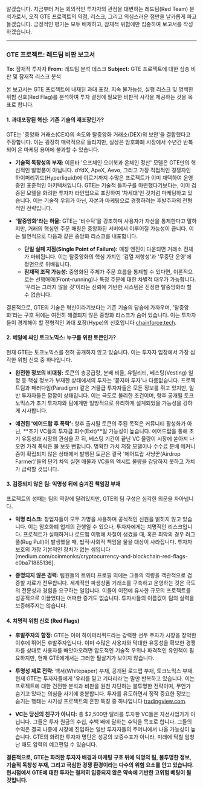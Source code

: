 알겠습니다. 지금부터 저는 회의적인 투자자의 관점을 대변하는 레드팀(Red Team) 분석가로서, 오직 GTE 프로젝트의 약점, 리스크, 그리고 의심스러운 점만을 날카롭게 파고들겠습니다. 긍정적인 평가는 모두 배제하고, 잠재적 위험에만 집중하여 보고서를 작성하겠습니다.

---

### **GTE 프로젝트: 레드팀 비판 보고서**

**To:** 잠재적 투자자
**From:** 레드팀 분석 데스크
**Subject:** GTE 프로젝트에 대한 심층 비판 및 잠재적 리스크 분석

본 보고서는 GTE 프로젝트에 내재된 과대 포장, 지속 불가능성, 실행 리스크 및 명백한 위험 신호(Red Flag)를 분석하여 투자 결정에 필요한 비판적 시각을 제공하는 것을 목표로 합니다.

#### **1. 과대포장된 혁신: 기존 기술의 재포장인가?**

GTE는 '중앙화 거래소(CEX)의 속도와 탈중앙화 거래소(DEX)의 보안'을 결합했다고 주장합니다. 이는 굉장히 매력적으로 들리지만, 실상은 암호화폐 시장에서 수년간 반복되어 온 마케팅 용어에 불과할 수 있습니다.

*   **기술적 독창성의 부재:** 이른바 '오프체인 오더북과 온체인 정산' 모델은 GTE만의 혁신적인 발명품이 아닙니다. dYdX, ApeX, Aevo, 그리고 가장 직접적인 경쟁자인 하이퍼리퀴드(Hyperliquid)에 이르기까지 수많은 프로젝트가 이미 채택하여 운영 중인 표준적인 아키텍처입니다. GTE는 기술적 돌파구를 마련했다기보다는, 이미 검증된 모델을 화려한 투자자 라인업으로 포장하여 '차세대'인 것처럼 마케팅하고 있습니다. 이는 기술적 우위가 아닌, 자본과 마케팅으로 경쟁하려는 후발주자의 전형적인 전략입니다.

*   **'탈중앙화'라는 허울:** GTE는 '비수탁'을 강조하며 사용자가 자산을 통제한다고 말하지만, 거래의 핵심인 주문 매칭은 중앙화된 서버에서 이루어질 가능성이 큽니다. 이는 필연적으로 다음과 같은 중앙화 리스크를 내포합니다.
    *   **단일 실패 지점(Single Point of Failure):** 매칭 엔진이 다운되면 거래소 전체가 마비됩니다. 이는 탈중앙화의 핵심 가치인 '검열 저항성'과 '무중단 운영'에 정면으로 위배됩니다.
    *   **잠재적 조작 가능성:** 중앙화된 주체가 주문 흐름을 통제할 수 있다면, 이론적으로는 선행매매(Front-running)나 특정 주문에 대한 차별적 대우가 가능합니다. '우리는 그러지 않을 것'이라는 신뢰에 기반한 시스템은 진정한 탈중앙화라 할 수 없습니다.

결론적으로, GTE의 기술은 혁신이라기보다는 기존 기술의 답습에 가까우며, '탈중앙화'라는 구호 뒤에는 여전히 해결되지 않은 중앙화 리스크가 숨어 있습니다. 이는 투자자들이 경계해야 할 전형적인 과대 포장(Hype)의 신호입니다 [chainforce.tech](https://chainforce.tech/learn-tokenomics/red-flags-in-tokenomics/).

#### **2. 베일에 싸인 토크노믹스: 누구를 위한 토큰인가?**

현재 GTE는 토크노믹스를 전혀 공개하지 않고 있습니다. 이는 투자자 입장에서 가장 심각한 위험 신호 중 하나입니다.

*   **완전한 정보의 비대칭:** 토큰의 총공급량, 분배 비율, 유틸리티, 베스팅(Vesting) 일정 등 핵심 정보가 부재한 상태에서의 투자는 '묻지마 투자'나 다름없습니다. 프로젝트팀과 패러다임(Paradigm) 같은 거물급 투자자들은 모든 정보를 쥐고 있지만, 일반 투자자들은 깜깜이 상태입니다. 이는 극도로 불리한 조건이며, 향후 공개될 토크노믹스가 초기 투자자와 팀에게만 일방적으로 유리하게 설계되었을 가능성을 강하게 시사합니다.

*   **예견된 '에어드랍 후 폭락':** 향후 출시될 토큰의 주된 목적은 커뮤니티 활성화가 아닌, **초기 VC들의 투자금 회수(Exit)**일 가능성이 높습니다. 에어드랍을 통해 초기 유동성과 시장의 관심을 끈 뒤, 베스팅 기간이 끝난 VC 물량이 시장에 쏟아져 나오면 가격 폭락은 불 보듯 뻔합니다. 명확한 가치 저장 모델이나 수수료 분배 메커니즘이 확립되지 않은 상태에서 발행된 토큰은 결국 '에어드랍 사냥꾼(Airdrop Farmer)'들의 단기 차익 실현 매물과 VC들의 엑시트 물량을 감당하지 못하고 가치가 급락할 것입니다.

#### **3. 검증되지 않은 팀: 익명성 뒤에 숨겨진 책임감 부재**

프로젝트의 성패는 팀의 역량에 달려있지만, GTE의 팀 구성은 심각한 의문을 자아냅니다.

*   **익명 리스크:** 창업자들이 모두 가명을 사용하며 공식적인 신원을 밝히지 않고 있습니다. 이는 암호화폐 업계의 관행일 수 있으나, 투자자에게는 치명적인 리스크입니다. 프로젝트가 실패하거나 로드맵 이행에 차질이 생겼을 때, 혹은 최악의 경우 러그풀(Rug Pull)이 발생했을 때, 법적·사회적 책임을 물을 대상이 사라집니다. 투자자 보호의 가장 기본적인 장치가 없는 셈입니다 [medium.com/coinmonks/cryptocurrency-and-blockchain-red-flags-e0ba71885136].

*   **증명되지 않은 경력:** 팀원들의 트위터 프로필 외에는 그들의 역량을 객관적으로 검증할 자료가 전무합니다. 세계적인 파생상품 거래소를 구축하고 운영하는 것은 극도의 전문성과 경험을 요구하는 일입니다. 이들이 이전에 유사한 규모의 프로젝트를 성공적으로 이끌었다는 어떠한 증거도 없습니다. 투자사들의 이름값이 팀의 실력을 보증해주지는 않습니다.

#### **4. 치명적 위험 신호 (Red Flags)**

*   **후발주자의 함정:** GTE는 이미 하이퍼리퀴드라는 강력한 선두 주자가 시장을 장악한 이후에 뛰어든 후발주자입니다. 이미 수많은 사용자와 막대한 유동성을 확보한 경쟁자를 상대로 사용자를 빼앗아오려면 압도적인 기술적 우위나 파격적인 유인책이 필요하지만, 현재 GTE에게서는 그러한 필살기가 보이지 않습니다.

*   **투명성 제로 전략:** 백서(Whitepaper) 부재, 공개된 로드맵 부재, 토크노믹스 부재. 현재 GTE는 투자자들에게 '우리를 믿고 기다리라'는 말만 반복하고 있습니다. 이는 프로젝트에 대한 건전한 분석과 비판을 원천 차단하는 불투명한 전략이며, 무언가 숨기고 있다는 의심을 사기에 충분합니다. 투자를 유도하면서 정작 중요한 정보는 숨기는 행태는 사기성 프로젝트의 흔한 특징 중 하나입니다 [tradingview.com](https://www.tradingview.com/news/cointelegraph:f0a9fe7af094b:0-5-red-flags-you-re-being-shilled-don-t-buy-the-hype/).

*   **VC는 당신의 친구가 아니다:** 총 $2,500만 달러를 투자한 VC들은 자선사업가가 아닙니다. 그들은 투자 원금의 수십, 수백 배에 달하는 수익을 목표로 합니다. 그들의 수익은 결국 나중에 시장에 진입하는 일반 투자자들의 주머니에서 나올 가능성이 높습니다. GTE의 화려한 투자자 명단은 성공의 보증수표가 아니라, 미래에 닥칠 엄청난 매도 압력의 예고편일 수 있습니다.

**결론적으로, GTE는 화려한 투자자 배경과 마케팅 구호 뒤에 익명의 팀, 불투명한 정보, 기술적 독창성 부재, 그리고 극심한 경쟁 환경이라는 다수의 위험 요소를 안고 있습니다. 현시점에서 GTE에 대한 투자는 철저히 입증되지 않은 약속에 기반한 고위험 베팅이 될 것입니다.**